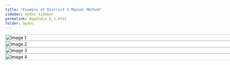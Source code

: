 ```yaml
---
title: "Example of District 2 Manual Method"
sidebar: mydoc_sidebar
permalink: Appendix_D_1.html
folder: mydoc
---
```


<style>
.image-grid {
    display: grid;
    grid-template-columns: 1fr; /* Full width */
    grid-gap: 0;
    justify-items: stretch; /* Stretches content to fill the grid column */
    width: 100vw; /* Full viewport width */
    margin: 0; /* Remove any default margins */
    padding: 0; /* Remove any default padding */
    overflow-x: hidden; /* Prevents horizontal scrolling */
}

.image-grid img {
    width: 100%; /* Full width of the column */
    height: auto; /* Maintain aspect ratio */
    object-fit: contain; /* Cover the area fully, may crop if necessary */
}
</style>

<div class="image-grid">
    <img src="images/page_D_198.png" alt="Image 1">
    <img src="images/page_D_199.png" alt="Image 2">
    <img src="images/page_D_200.png" alt="Image 3">
    <img src="images/page_D_201.png" alt="Image 4">
</div>